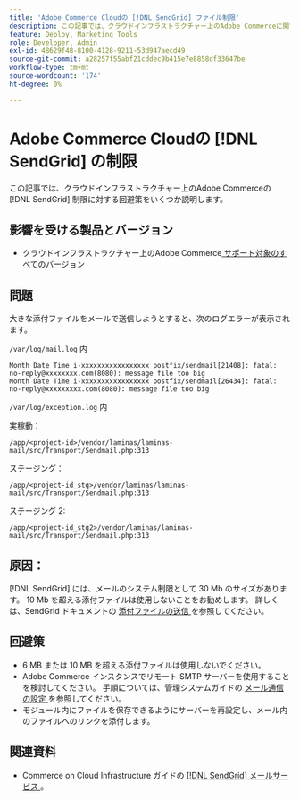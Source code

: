 ```yaml
---
title: 'Adobe Commerce Cloudの [!DNL SendGrid] ファイル制限'
description: この記事では、クラウドインフラストラクチャー上のAdobe Commerceに関する  [!DNL SendGrid]  制限事項の回避策を説明します。
feature: Deploy, Marketing Tools
role: Developer, Admin
exl-id: 48629f48-8100-4128-9211-53d947aecd49
source-git-commit: a28257f55abf21cddec9b415e7e8858df33647be
workflow-type: tm+mt
source-wordcount: '174'
ht-degree: 0%

---
```


# Adobe Commerce Cloudの [!DNL SendGrid] の制限

この記事では、クラウドインフラストラクチャー上のAdobe Commerceの [!DNL SendGrid] 制限に対する回避策をいくつか説明します。

## 影響を受ける製品とバージョン

* クラウドインフラストラクチャー上のAdobe Commerce[ サポート対象のすべてのバージョン ](https://magento.com/sites/default/files/magento-software-lifecycle-policy.pdf)


## 問題

大きな添付ファイルをメールで送信しようとすると、次のログエラーが表示されます。

`/var/log/mail.log` 内

```shell
Month Date Time i-xxxxxxxxxxxxxxxxx postfix/sendmail[21408]: fatal: no-reply@xxxxxxxx.com(8080): message file too big
Month Date Time i-xxxxxxxxxxxxxxxxx postfix/sendmail[26434]: fatal: no-reply@xxxxxxxxx.com(8080): message file too big
```

`/var/log/exception.log` 内

実稼動：

`/app/<project-id>/vendor/laminas/laminas-mail/src/Transport/Sendmail.php:313`

ステージング：

`/app/<project-id_stg>/vendor/laminas/laminas-mail/src/Transport/Sendmail.php:313`

ステージング 2:

`/app/<project-id_stg2>/vendor/laminas/laminas-mail/src/Transport/Sendmail.php:313`

## 原因：

[!DNL SendGrid] には、メールのシステム制限として 30 Mb のサイズがあります。 10 Mb を超える添付ファイルは使用しないことをお勧めします。 詳しくは、SendGrid ドキュメントの [ 添付ファイルの送信 ](https://docs.sendgrid.com/ui/sending-email/attachments-with-digioh) を参照してください。

## 回避策

* 6 MB または 10 MB を超える添付ファイルは使用しないでください。
* Adobe Commerce インスタンスでリモート SMTP サーバーを使用することを検討してください。 手順については、管理システムガイドの [ メール通信の設定 ](https://experienceleague.adobe.com/docs/commerce-admin/systems/communications/email-communications.html?lang=ja) を参照してください。
* モジュール内にファイルを保存できるようにサーバーを再設定し、メール内のファイルへのリンクを添付します。

## 関連資料

* Commerce on Cloud Infrastructure ガイドの [[!DNL SendGrid]  メールサービス ](https://experienceleague.adobe.com/docs/commerce-cloud-service/user-guide/project/sendgrid.html?lang=ja)。
